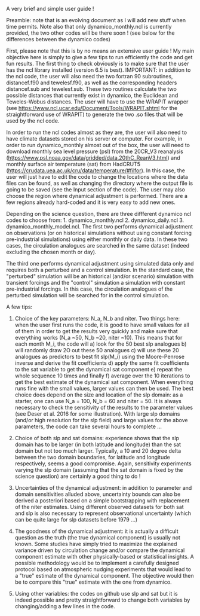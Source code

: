 A very brief and simple user guide !

Preamble: note that is an evolving document as I will add new stuff when time permits. Note also that only dynamico_monthly.ncl is currently provided, the two other codes will be there soon ! (see below for the differences between the dynamico codes)

First, please note that this is by no means an extensive user guide ! My main objective here is simply to give a few tips to run efficiently the code 
and get fun results. The first thing to check obviously is to make sure that the user has the ncl library installed (version 6.5 is best). 
IMPORTANT: in addition to the ncl code, the user will also need the two fortran 90 subroutines, distancef.f90 and tewelesf.f90, as well as the corresponding headers distancef.sub and tewelesf.sub. These two routines calculate the two possible distances that currently exist in dynamico, the Euclidean and Teweles-Wobus distances. The user will have to use the WRAPIT wrapper (see https://www.ncl.ucar.edu/Document/Tools/WRAPIT.shtml for the straightforward use of WRAPIT) to generate the two .so files that will be used by the ncl code.

In order to run the ncl codes almost as they are, the user will also need to have climate datasets stored on his server or computer. For example, in order to run dynamico_monthly almost out of the box, the user will need to download monthly sea level pressure (psl) from the 20CR_V3 reanalysis (https://www.psl.noaa.gov/data/gridded/data.20thC_ReanV3.html)  and monthly surface air temperature (sat) from HadCRUT5 (https://crudata.uea.ac.uk/cru/data/temperature/#filfor). In this case, the user will just have to edit the code to change the locations where the data files can be found, as well as changing the directory where the output file is going to be saved (see the Input section of the code). The user may also choose the region where dynamical adjustment is performed. There are a few regions already hard-coded and it is very easy to add new ones.

Depending on the science question, there are three diffferent dynamico ncl codes to choose from: 1. dynamico_monthly.ncl 2. dynamico_daily.ncl 
3. dynamico_monthly_model.ncl. The first two performs dynamical adjustment on observations (or on historical simulations without using constant forcing
pre-industrial simulations) using either monthly or daily data. In these two cases, the circulation analogues are searched in the same dataset (indeed excluding the chosen month or day). 

The third one performs dynamical adjustment using simulated data only and requires both a perturbed and a control simulation. In the standard case, the "perturbed" simulation will be an historical (and/or scenario) simulation with transient forcings and the "control" simulation a simulation with constant pre-industrial forcings. In this case, the circulation analogues of the perturbed simulation will be searched for in the control simulation.

A few tips:

1. Choice of the key parameters: N_a, N_b and niter. Two things here: when the user first runs the code, it is good to have small values for all of them in order to get the results very quickly and make sure that everything works (N_a ~50, N_b ~20, niter ~10). This means that for each month M_i, the code will a) look for the 50 best slp analogues b) will randomly draw 2O out these 50 analogues c) will use these 20 analogues as predictors to best fit slp(M_i) using the Moore-Penrose inverse and derive the fit coefficients d) apply the same fit coefficients to the sat variable to get the dynamical sat component e) repeat the whole sequence 10 times and finally f) average over the 10 iterations to get the best estimate of the dynamical sat component. When everything runs fine with the small values, larger values can then be used. The best choice does depend on the size and location of the slp domain: as a starter, one can use N_a = 100, N_b = 60 and niter = 50. It is always necessary to check the sensitivity of the results to the parameter values (see Deser et al. 2016 for some illustration). With large slp domains (and/or high resolution for the slp field) and large values for the above parameters, the code can take several hours to complete ...

2. Choice of both slp and sat domains: experience shows that the slp domain has to be larger (in both latitude and longitude) than the sat domain but not too much larger. Typically, a 10 and 20 degree delta between the two domain boundaries, for latitude and longitude respectively, seems a good compromise. Again, sensitivity experiments varying the slp domain (assuming that the sat domain is fixed by the science question) are certainly a good thing to do ! 

3. Uncertainties of the dynamical adjustment: in addition to parameter and domain sensitivities alluded above, uncertainty bounds can also be derived a posteriori based on a simple bootstrapping with replacement of the niter estimates. Using different observed datasets for both sat and slp is also necessary to represent observational uncertainty (which can be quite large for slp datasets before 1979 ...)

4. The goodness of the dynamical adjustment: it is actually a difficult question as the truth (the true dynamical component) is usually not known. Some studies have simply tried to maximize the explained variance driven by circulation change and/or compare the dynamical component estimate with other physically-based or statistical insights. A possible methodology would be to implement a carefully designed protocol based on atmospheric nudging experiments that would lead to a "true" estimate of the dynamical component. The objective would then be to compare this "true" estimate with the one from dynamico.

5. Using other variables: the codes on github use slp and sat but it is indeed possible and pretty straightforward to change both variables by changing/adding a few lines in the code.
